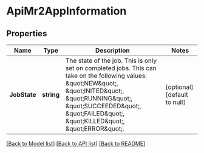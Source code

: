 # ApiMr2AppInformation

## Properties
Name | Type | Description | Notes
------------ | ------------- | ------------- | -------------
**JobState** | **string** | The state of the job. This is only set on completed jobs. This can take on the following values: \&quot;NEW\&quot;, \&quot;INITED\&quot;, \&quot;RUNNING\&quot;, \&quot;SUCCEEDED\&quot;, \&quot;FAILED\&quot;, \&quot;KILLED\&quot;, \&quot;ERROR\&quot;. | [optional] [default to null]

[[Back to Model list]](../README.md#documentation-for-models) [[Back to API list]](../README.md#documentation-for-api-endpoints) [[Back to README]](../README.md)

